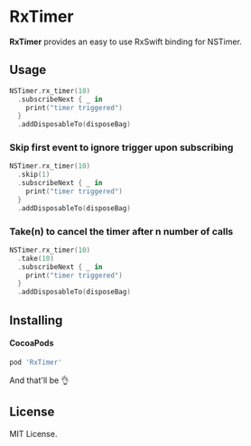 RxTimer
===========

**RxTimer** provides an easy to use RxSwift binding for NSTimer.

## Usage

```swift
NSTimer.rx_timer(10)
  .subscribeNext { _ in
    print("timer triggered")
  }
  .addDisposableTo(disposeBag)
```

### Skip first event to ignore trigger upon subscribing

```swift
NSTimer.rx_timer(10)
  .skip(1)
  .subscribeNext { _ in
    print("timer triggered")
  }
  .addDisposableTo(disposeBag)
```

### Take(n) to cancel the timer after n number of calls

```swift
NSTimer.rx_timer(10)
  .take(10)
  .subscribeNext { _ in
    print("timer triggered")
  }
  .addDisposableTo(disposeBag)
```


Installing
----------

#### CocoaPods

```ruby
pod 'RxTimer'
```

And that'll be 👌

License
-------

MIT License.
